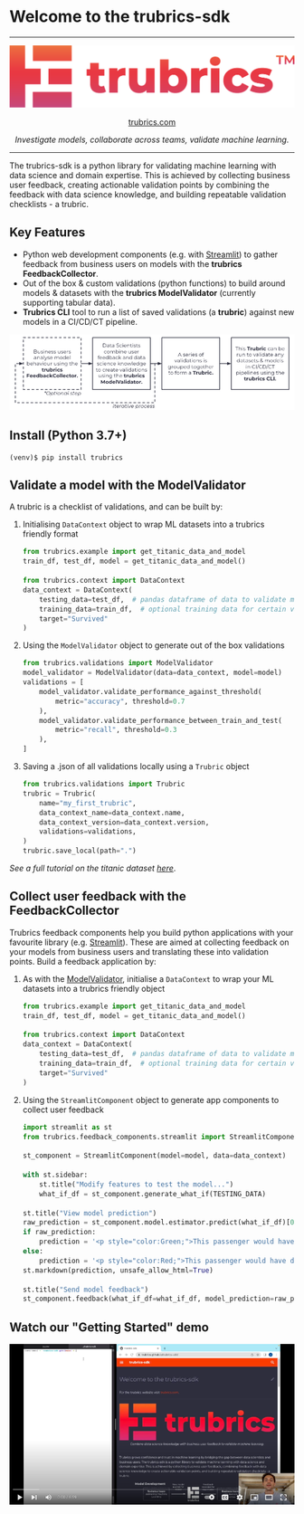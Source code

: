 # Welcome to the trubrics-sdk
-------

<center>

![logo-gradient](./assets/logo-gradient.png)

[trubrics.com](https://www.trubrics.com/home)

*Investigate models, collaborate across teams, validate machine learning.*
</center>

-------

The trubrics-sdk is a python library for validating machine learning with data science and domain expertise. This is achieved by collecting business user feedback, creating actionable validation points by combining the feedback with data science knowledge, and building repeatable validation checklists - a trubric.

## Key Features
- Python web development components (e.g. with [Streamlit](https://streamlit.io/)) to gather feedback from business users on models with the **trubrics FeedbackCollector**.
- Out of the box & custom validations (python functions) to build around models & datasets with the **trubrics ModelValidator** (currently supporting tabular data).
- **Trubrics CLI** tool to run a list of saved validations (a **trubric**) against new models in a CI/CD/CT pipeline.
<center>

![trubrics-explain](./assets/trubrics-explain.png)
</center>

## Install (Python 3.7+)
```console
(venv)$ pip install trubrics
```

## Validate a model with the ModelValidator
A trubric is a checklist of validations, and can be built by:

1. Initialising `DataContext` object to wrap ML datasets into a trubrics friendly format
    ```py
    from trubrics.example import get_titanic_data_and_model
    train_df, test_df, model = get_titanic_data_and_model()

    from trubrics.context import DataContext
    data_context = DataContext(
        testing_data=test_df,  # pandas dataframe of data to validate model on
        training_data=train_df,  # optional training data for certain validations
        target="Survived"
    )
    ```

2. Using the `ModelValidator` object to generate out of the box validations
    ```py
    from trubrics.validations import ModelValidator
    model_validator = ModelValidator(data=data_context, model=model)
    validations = [
        model_validator.validate_performance_against_threshold(
            metric="accuracy", threshold=0.7
        ),
        model_validator.validate_performance_between_train_and_test(
            metric="recall", threshold=0.3
        ),
    ]
    ```

3. Saving a .json of all validations locally using a `Trubric` object
    ```py
    from trubrics.validations import Trubric
    trubric = Trubric(
        name="my_first_trubric",
        data_context_name=data_context.name,
        data_context_version=data_context.version,
        validations=validations,
    )
    trubric.save_local(path=".")
    ```

*See a full tutorial on the titanic dataset [here](https://trubrics.github.io/trubrics-sdk/notebooks/titanic-demo.html)*.

## Collect user feedback with the FeedbackCollector
Trubrics feedback components help you build python applications with your favourite library (e.g. [Streamlit](https://streamlit.io/)).
These are aimed at collecting feedback on your models from business users and translating these into validation points.
Build a feedback application by:

1. As with the [ModelValidator](#validate-a-model-with-the-modelvalidator), initialise a `DataContext` to wrap your ML datasets into a trubrics friendly object
    ```py
    from trubrics.example import get_titanic_data_and_model
    train_df, test_df, model = get_titanic_data_and_model()

    from trubrics.context import DataContext
    data_context = DataContext(
        testing_data=test_df,  # pandas dataframe of data to validate model on
        training_data=train_df,  # optional training data for certain validations
        target="Survived"
    )
    ```

2. Using the `StreamlitComponent` object to generate app components to collect user feedback
    ```python
    import streamlit as st
    from trubrics.feedback_components.streamlit import StreamlitComponent

    st_component = StreamlitComponent(model=model, data=data_context)

    with st.sidebar:
        st.title("Modify features to test the model...")
        what_if_df = st_component.generate_what_if(TESTING_DATA)

    st.title("View model prediction")
    raw_prediction = st_component.model.estimator.predict(what_if_df)[0]  # type: ignore
    if raw_prediction:
        prediction = '<p style="color:Green;">This passenger would have survived.</p>'
    else:
        prediction = '<p style="color:Red;">This passenger would have died.</p>'
    st.markdown(prediction, unsafe_allow_html=True)

    st.title("Send model feedback")
    st_component.feedback(what_if_df=what_if_df, model_prediction=raw_prediction, tracking=True)
    ```

## Watch our "Getting Started" demo
[![img](./assets/trubrics-demo-youtube.png)](https://www.youtube.com/watch?v=I-lUGhHss5g)
